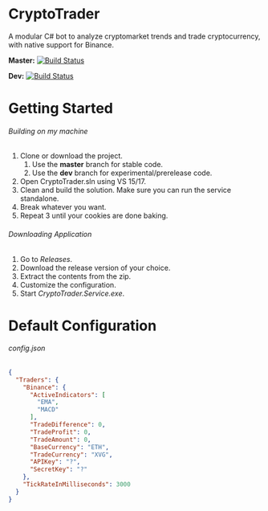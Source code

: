 # CryptoTrader
A modular C# bot to analyze cryptomarket trends and trade cryptocurrency, with native support for Binance.

**Master:**
[![Build Status](https://travis-ci.com/itsmistad/CryptoTrader.svg?branch=master)](https://travis-ci.com/itsmistad/CryptoTrader/branches)

**Dev:**
[![Build Status](https://travis-ci.com/itsmistad/CryptoTrader.svg?branch=dev)](https://travis-ci.com/itsmistad/CryptoTrader/branches)


# Getting Started
###### Building on my machine
1. Clone or download the project.
	1. Use the **master** branch for stable code.
	2. Use the **dev** branch for experimental/prerelease code.
2. Open CryptoTrader.sln using VS 15/17.
3. Clean and build the solution. Make sure you can run the service standalone.
4. Break whatever you want.
5. Repeat 3 until your cookies are done baking.

###### Downloading Application
1. Go to *Releases*.
2. Download the release version of your choice.
3. Extract the contents from the zip.
4. Customize the configuration.
5. Start *CryptoTrader.Service.exe*.

# Default Configuration
###### config.json
```json
{
  "Traders": {
    "Binance": {
      "ActiveIndicators": [
        "EMA",
        "MACD"
      ],
      "TradeDifference": 0,
      "TradeProfit": 0,
      "TradeAmount": 0,
      "BaseCurrency": "ETH",
      "TradeCurrency": "XVG",
      "APIKey": "?",
      "SecretKey": "?"
    },
    "TickRateInMilliseconds": 3000
  }
}
```
